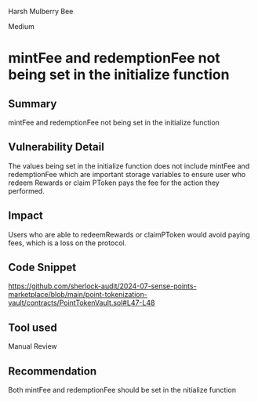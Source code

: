Harsh Mulberry Bee

Medium

# mintFee and redemptionFee not being set in the initialize function

## Summary
mintFee and redemptionFee not being set in the initialize function

## Vulnerability Detail
The values being set in the initialize function does not include mintFee and redemptionFee which are important storage variables to ensure user who redeem Rewards or claim PToken pays the fee for the action they performed.

## Impact
Users who are able to redeemRewards or claimPToken would avoid paying fees, which is a loss on the protocol.

## Code Snippet
https://github.com/sherlock-audit/2024-07-sense-points-marketplace/blob/main/point-tokenization-vault/contracts/PointTokenVault.sol#L47-L48

## Tool used
Manual Review

## Recommendation
Both mintFee and redemptionFee should be set in the nitialize function